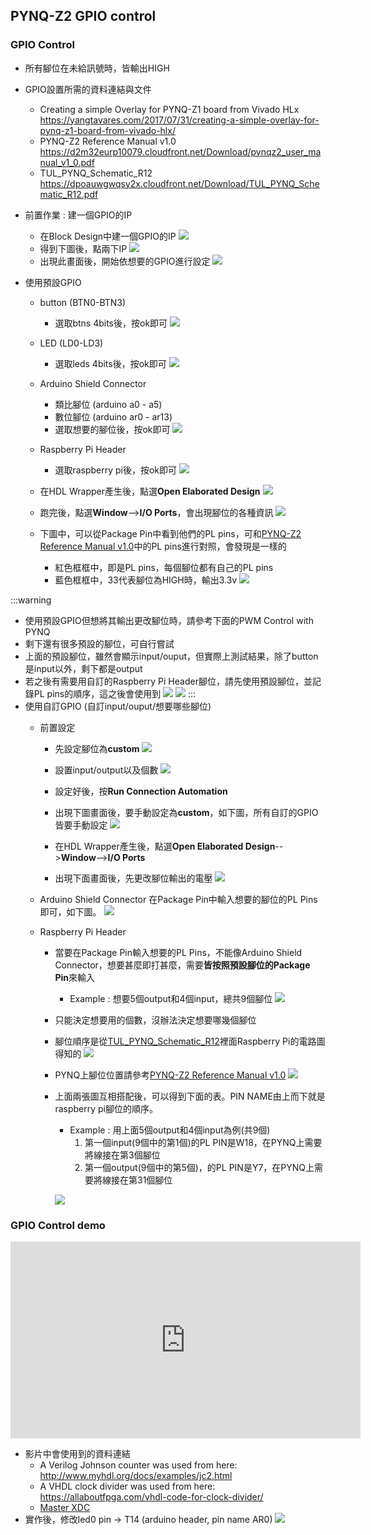 ## PYNQ-Z2 GPIO control
### GPIO Control 
- 所有腳位在未給訊號時，皆輸出HIGH
- GPIO設置所需的資料連結與文件
    - Creating a simple Overlay for PYNQ-Z1 board from Vivado HLx
    https://yangtavares.com/2017/07/31/creating-a-simple-overlay-for-pynq-z1-board-from-vivado-hlx/
    - PYNQ-Z2 Reference Manual v1.0
        https://d2m32eurp10079.cloudfront.net/Download/pynqz2_user_manual_v1_0.pdf
    - TUL_PYNQ_Schematic_R12
    https://dpoauwgwqsy2x.cloudfront.net/Download/TUL_PYNQ_Schematic_R12.pdf
- 前置作業 : 建一個GPIO的IP    
    - 在Block Design中建一個GPIO的IP
    ![](https://i.imgur.com/CXODDpj.png)
    - 得到下圖後，點兩下IP
    ![](https://i.imgur.com/YqiVCyg.png)
    - 出現此畫面後，開始依想要的GPIO進行設定
    ![](https://i.imgur.com/llwyMSy.png)

- 使用預設GPIO
  - button (BTN0-BTN3)
      - 選取btns 4bits後，按ok即可
      ![](https://i.imgur.com/eCbTSsk.png)
      
  - LED (LD0-LD3)
    - 選取leds 4bits後，按ok即可
    ![](https://i.imgur.com/VXZnzuQ.png)
    
  - Arduino Shield Connector
      - 類比腳位 (arduino a0 - a5)
      - 數位腳位 (arduino ar0 - ar13)
      - 選取想要的腳位後，按ok即可
      ![](https://i.imgur.com/izkyJxI.png)
      
  - Raspberry Pi Header
    - 選取raspberry pi後，按ok即可
    ![](https://i.imgur.com/4RkpelS.png)
  - 在HDL Wrapper產生後，點選**Open Elaborated Design**
  ![](https://i.imgur.com/Ai7fLC6.png)
  - 跑完後，點選**Window**-->**I/O Ports**，會出現腳位的各種資訊
  ![](https://i.imgur.com/ltBr00U.png)
  - 下圖中，可以從Package Pin中看到他們的PL pins，可和[PYNQ-Z2 Reference Manual v1.0](https://d2m32eurp10079.cloudfront.net/Download/pynqz2_user_manual_v1_0.pdf)中的PL pins進行對照，會發現是一樣的
      - 紅色框框中，即是PL pins，每個腳位都有自己的PL pins
      - 藍色框框中，33代表腳位為HIGH時，輸出3.3v 
      ![](https://i.imgur.com/Y20rzJy.png)
 
:::warning
- 使用預設GPIO但想將其輸出更改腳位時，請參考下面的PWM Control with PYNQ
- 剩下還有很多預設的腳位，可自行嘗試
- 上面的預設腳位，雖然會顯示input/ouput，但實際上測試結果，除了button是input以外，剩下都是output
- 若之後有需要用自訂的Raspberry Pi Header腳位，請先使用預設腳位，並記錄PL pins的順序，這之後會使用到
![](https://i.imgur.com/IPfSXgT.png)
![](https://i.imgur.com/anQHeOb.png)
:::
- 使用自訂GPIO (自訂input/ouput/想要哪些腳位)
    - 前置設定
        - 先設定腳位為**custom**
        ![](https://i.imgur.com/dMNEdyV.png)
        
        - 設置input/output以及個數
        ![](https://i.imgur.com/Pm3Ik9g.png)
        
        - 設定好後，按**Run Connection Automation**
        - 出現下圖畫面後，要手動設定為**custom**，如下圖，所有自訂的GPIO皆要手動設定
        ![](https://i.imgur.com/fyBuTVr.png)
        - 在HDL Wrapper產生後，點選**Open Elaborated Design**-->**Window**-->**I/O Ports**
        - 出現下面畫面後，先更改腳位輸出的電壓
        ![](https://i.imgur.com/E46hWcj.png)

    - Arduino Shield Connector
    在Package Pin中輸入想要的腳位的PL Pins即可，如下圖。
     ![](https://i.imgur.com/MPlF0Y0.png)
    
    - Raspberry Pi Header
        - 當要在Package Pin輸入想要的PL Pins，不能像Arduino Shield Connector，想要甚麼即打甚麼，需要**皆按照預設腳位的Package Pin**來輸入
        
            - Example : 想要5個output和4個input，總共9個腳位
                ![](https://i.imgur.com/ebBGiKL.png)
        - 只能決定想要用的個數，沒辦法決定想要哪幾個腳位
        - 腳位順序是從[TUL_PYNQ_Schematic_R12](http://www.tul.com.tw/download/TUL_PYNQ%20Schematic_R12.pdf)裡面Raspberry Pi的電路圖得知的
        ![](https://i.imgur.com/57zQVZE.png)
        - PYNQ上腳位位置請參考[PYNQ-Z2 Reference Manual v1.0](https://d2m32eurp10079.cloudfront.net/Download/pynqz2_user_manual_v1_0.pdf)
        ![](https://i.imgur.com/b7a9RPP.png)
        - 上面兩張圖互相搭配後，可以得到下面的表。PIN NAME由上而下就是raspberry pi腳位的順序。
            - Example : 用上面5個output和4個input為例(共9個)
                1. 第一個input(9個中的第1個)的PL PIN是W18，在PYNQ上需要將線接在第3個腳位
                2. 第一個output(9個中的第5個)，的PL PIN是Y7，在PYNQ上需要將線接在第31個腳位


            ![](https://i.imgur.com/EhUlnwS.png)


### GPIO Control demo

<iframe width="560" height="315" src="https://www.youtube.com/embed/UBsCNPWudww" frameborder="0" allow="accelerometer; autoplay; encrypted-media; gyroscope; picture-in-picture" allowfullscreen></iframe>

- 影片中會使用到的資料連結
    - A Verilog Johnson counter was used from here:
        http://www.myhdl.org/docs/examples/jc2.html
    - A VHDL clock divider was used from here: 
        https://allaboutfpga.com/vhdl-code-for-clock-divider/
    - [Master XDC](http://www.tul.com.tw/download/pynq-z2_v1.0.xdc.zip)
- 實作後，修改led0 pin -> T14 (arduino header, pin name AR0)
![](https://i.imgur.com/bO5gc87.gif)
